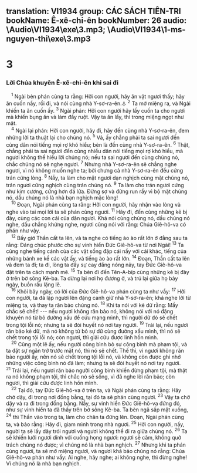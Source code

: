 translation: VI1934
group: CÁC SÁCH TIÊN-TRI
bookName: Ê-xê-chi-ên 
bookNumber: 26
audio: \Audio\VI1934\exe\3.mp3; \Audio\VI1934\1-ms-nguyen-thi\exe\3.mp3
-------

<div class="title"><h1>3</h1><h3>Lời Chúa khuyên Ê-xê-chi-ên khi sai đi</h3></div>
<span class="verse exe_3_1"> <sup>1</sup> Ngài bèn phán cùng ta rằng: Hỡi con người, hãy ăn vật ngươi thấy; hãy ăn cuốn nầy, rồi đi, và nói cùng nhà Y-sơ-ra-ên.<a data-toggle="tooltip" data-placement="bottom" title="Kh 10:9-10">⚓</a></span>
<span class="verse exe_3_2"><sup>2</sup> Ta mở miệng ra, và Ngài khiến ta ăn cuốn ấy. </span>
<span class="verse exe_3_3"><sup>3</sup> Ngài phán: Hỡi con người hãy lấy cuốn ta cho ngươi mà khiến bụng ăn và làm đầy ruột. Vậy ta ăn lấy, thì trong miệng ngọt như mật. <br/></span>
<span class="verse exe_3_4"> <sup>4</sup> Ngài lại phán: Hỡi con người, hãy đi, hãy đến cùng nhà Y-sơ-ra-ên, đem những lời ta thuật lại cho chúng nó. </span>
<span class="verse exe_3_5"><sup>5</sup> Vả, ấy chẳng phải ta sai ngươi đến cùng dân nói tiếng mọi rợ khó hiểu; bèn là đến cùng nhà Y-sơ-ra-ên. </span>
<span class="verse exe_3_6"><sup>6</sup> Thật, chẳng phải ta sai ngươi đến cùng nhiều dân nói tiếng mọi rợ khó hiểu, mà ngươi không thể hiểu lời chúng nó; nếu ta sai ngươi đến cùng chúng nó, chắc chúng nó sẽ nghe ngươi. </span>
<span class="verse exe_3_7"><sup>7</sup> Nhưng nhà Y-sơ-ra-ên sẽ chẳng nghe ngươi, vì nó không muốn nghe ta; bởi chưng cả nhà Y-sơ-ra-ên đều cứng trán cứng lòng. </span>
<span class="verse exe_3_8"><sup>8</sup> Nầy, ta làm cho mặt ngươi dạn nghịch cùng mặt chúng nó, trán ngươi cứng nghịch cùng trán chúng nó. </span>
<span class="verse exe_3_9"><sup>9</sup> Ta làm cho trán ngươi cứng như kim cương, cứng hơn đá lửa. Đừng sợ và đừng run rẩy vì bộ mặt chúng nó, dầu chúng nó là nhà bạn nghịch mặc lòng! <br/></span>
<span class="verse exe_3_10"> <sup>10</sup> Đoạn, Ngài phán cùng ta rằng: Hỡi con người, hãy nhận vào lòng và nghe vào tai mọi lời ta sẽ phán cùng ngươi. </span>
<span class="verse exe_3_11"><sup>11</sup> Hãy đi, đến cùng những kẻ bị đày, cùng các con cái của dân ngươi. Khá nói cùng chúng nó, dầu chúng nó nghe, dầu chẳng khứng nghe, ngươi cũng nói với rằng: Chúa Giê-hô-va có phán như vậy. <br/></span>
<span class="verse exe_3_12"> <sup>12</sup> Bấy giờ Thần cất ta lên, và ta nghe có tiếng ào ào rất lớn ở đằng sau ta rằng: Đáng chúc phước cho sự vinh hiển Đức Giê-hô-va từ nơi Ngài! </span>
<span class="verse exe_3_13"><sup>13</sup> Ta cũng nghe tiếng cánh của các vật sống đập cái nầy với cái khác, tiếng của những bánh xe kề các vật ấy, và tiếng ào ào rất lớn. </span>
<span class="verse exe_3_14"><sup>14</sup> Đoạn, Thần cất ta lên và đem ta đi; ta đi, lòng ta đầy sự cay đắng nóng nảy, tay Đức Giê-hô-va đặt trên ta cách mạnh mẽ. </span>
<span class="verse exe_3_15"><sup>15</sup> Ta bèn đi đến Tên-A-bíp cùng những kẻ bị đày ở trên bờ sông Kê-ba. Ta dừng lại nơi họ đương ở, và trú lại giữa họ bảy ngày, buồn rầu lặng lẽ. <br/></span>
<span class="verse exe_3_16"> <sup>16</sup> Khỏi bảy ngày, có lời của Đức Giê-hô-va phán cùng ta như vầy: </span>
<span class="verse exe_3_17"><sup>17</sup> Hỡi con người, ta đã lập ngươi lên đặng canh giữ nhà Y-sơ-ra-ên; khá nghe lời từ miệng ta, và thay ta răn bảo chúng nó. </span>
<span class="verse exe_3_18"><sup>18</sup> Khi ta nói với kẻ dữ rằng: Mầy chắc sẽ chết! --- nếu ngươi không răn bảo nó, không nói với nó đặng khuyên nó từ bỏ đường xấu để cứu mạng mình, thì người dữ đó sẽ chết trong tội lỗi nó; nhưng ta sẽ đòi huyết nó nơi tay ngươi. </span>
<span class="verse exe_3_19"><sup>19</sup> Trái lại, nếu ngươi răn bảo kẻ dữ, mà nó không từ bỏ sự dữ cùng đường xấu mình, thì nó sẽ chết trong tội lỗi nó; còn ngươi, thì giải cứu được linh hồn mình. <br/></span>
<span class="verse exe_3_20"> <sup>20</sup> Cũng một lẽ ấy, nếu người công bình bỏ sự công bình mà phạm tội, và ta đặt sự ngăn trở trước mặt nó, thì nó sẽ chết. Thế thì, vì ngươi không răn bảo người ấy, nên nó sẽ chết trong tội lỗi nó, và không còn được ghi nhớ những việc công bình nó đã làm; nhưng ta sẽ đòi huyết nó nơi tay ngươi. </span>
<span class="verse exe_3_21"><sup>21</sup> Trái lại, nếu ngươi răn bảo người công bình khiến đừng phạm tội, mà thật ra nó không phạm tội, thì chắc nó sẽ sống, vì đã nghe lời răn bảo; còn ngươi, thì giải cứu được linh hồn mình. <br/></span>
<span class="verse exe_3_22"> <sup>22</sup> Tại đó, tay Đức Giê-hô-va ở trên ta, và Ngài phán cùng ta rằng: Hãy chờ dậy, đi trong nơi đồng bằng, tại đó ta sẽ phán cùng ngươi. </span>
<span class="verse exe_3_23"><sup>23</sup> Vậy ta chờ dậy và ra đi trong đồng bằng. Nầy, sự vinh hiển Đức Giê-hô-va đứng đó, như sự vinh hiển ta đã thấy trên bờ sông Kê-ba. Ta bèn ngã sấp mặt xuống, </span>
<span class="verse exe_3_24"><sup>24</sup> thì Thần vào trong ta, làm cho chân ta đứng lên. Đoạn, Ngài phán cùng ta, và bảo rằng: Hãy đi, giam mình trong nhà ngươi. </span>
<span class="verse exe_3_25"><sup>25</sup> Hỡi con người, nầy, người ta sẽ lấy dây trói ngươi và ngươi không thể đi ra giữa chúng nó. </span>
<span class="verse exe_3_26"><sup>26</sup> Ta sẽ khiến lưỡi ngươi dính với cuống họng ngươi: ngươi sẽ câm, không quở trách chúng nó được; vì chúng nó là nhà bạn nghịch. </span>
<span class="verse exe_3_27"><sup>27</sup> Nhưng khi ta phán cùng ngươi, ta sẽ mở miệng ngươi, và ngươi khá bảo chúng nó rằng: Chúa Giê-hô-va phán như vầy: Ai nghe, hãy nghe; ai không nghe, thì đừng nghe! Vì chúng nó là nhà bạn nghịch. <br/></span>
